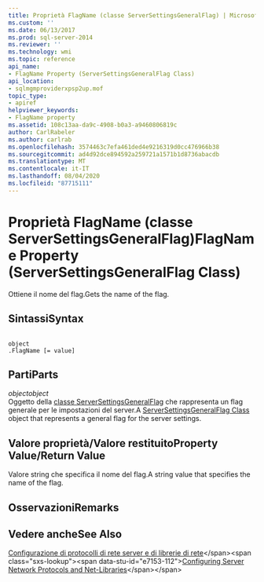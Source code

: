 ```yaml
---
title: Proprietà FlagName (classe ServerSettingsGeneralFlag) | Microsoft Docs
ms.custom: ''
ms.date: 06/13/2017
ms.prod: sql-server-2014
ms.reviewer: ''
ms.technology: wmi
ms.topic: reference
api_name:
- FlagName Property (ServerSettingsGeneralFlag Class)
api_location:
- sqlmgmproviderxpsp2up.mof
topic_type:
- apiref
helpviewer_keywords:
- FlagName property
ms.assetid: 108c13aa-da9c-4908-b0a3-a9460806819c
author: CarlRabeler
ms.author: carlrab
ms.openlocfilehash: 3574463c7efa461ded4e9216319d0cc476966b38
ms.sourcegitcommit: ad4d92dce894592a259721a1571b1d8736abacdb
ms.translationtype: MT
ms.contentlocale: it-IT
ms.lasthandoff: 08/04/2020
ms.locfileid: "87715111"
---
```

# <a name="flagname-property-serversettingsgeneralflag-class"></a><span data-ttu-id="e7153-102">Proprietà FlagName (classe ServerSettingsGeneralFlag)</span><span class="sxs-lookup"><span data-stu-id="e7153-102">FlagName Property (ServerSettingsGeneralFlag Class)</span></span>
  <span data-ttu-id="e7153-103">Ottiene il nome del flag.</span><span class="sxs-lookup"><span data-stu-id="e7153-103">Gets the name of the flag.</span></span>  
  
## <a name="syntax"></a><span data-ttu-id="e7153-104">Sintassi</span><span class="sxs-lookup"><span data-stu-id="e7153-104">Syntax</span></span>  
  
```  
  
object  
.FlagName [= value]  
```  
  
## <a name="parts"></a><span data-ttu-id="e7153-105">Parti</span><span class="sxs-lookup"><span data-stu-id="e7153-105">Parts</span></span>  
 <span data-ttu-id="e7153-106">*object*</span><span class="sxs-lookup"><span data-stu-id="e7153-106">*object*</span></span>  
 <span data-ttu-id="e7153-107">Oggetto della [classe ServerSettingsGeneralFlag](serversettingsgeneralflag-class.md) che rappresenta un flag generale per le impostazioni del server.</span><span class="sxs-lookup"><span data-stu-id="e7153-107">A [ServerSettingsGeneralFlag Class](serversettingsgeneralflag-class.md) object that represents a general flag for the server settings.</span></span>  
  
## <a name="property-valuereturn-value"></a><span data-ttu-id="e7153-108">Valore proprietà/Valore restituito</span><span class="sxs-lookup"><span data-stu-id="e7153-108">Property Value/Return Value</span></span>  
 <span data-ttu-id="e7153-109">Valore string che specifica il nome del flag.</span><span class="sxs-lookup"><span data-stu-id="e7153-109">A string value that specifies the name of the flag.</span></span>  
  
## <a name="remarks"></a><span data-ttu-id="e7153-110">Osservazioni</span><span class="sxs-lookup"><span data-stu-id="e7153-110">Remarks</span></span>  
  
## <a name="see-also"></a><span data-ttu-id="e7153-111">Vedere anche</span><span class="sxs-lookup"><span data-stu-id="e7153-111">See Also</span></span>  
 <span data-ttu-id="e7153-112">[Configurazione di protocolli di rete server e di librerie di rete](https://msdn.microsoft.com/library/ms177485\(v=sql.100\).aspx)</span><span class="sxs-lookup"><span data-stu-id="e7153-112">[Configuring Server Network Protocols and Net-Libraries](https://msdn.microsoft.com/library/ms177485\(v=sql.100\).aspx)</span></span>  
  
  
